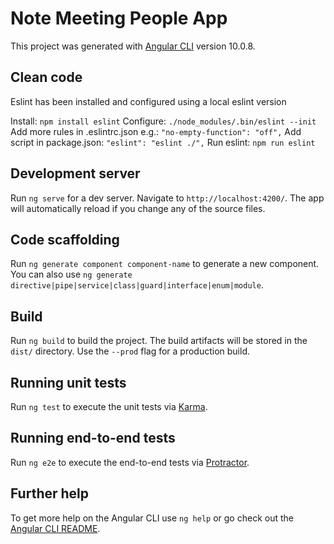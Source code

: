 # Note Meeting People App

This project was generated with [Angular CLI](https://github.com/angular/angular-cli) version 10.0.8.

## Clean code

Eslint has been installed and configured using a local eslint version

Install: `npm install eslint`
Configure: `./node_modules/.bin/eslint --init`
Add more rules in .eslintrc.json e.g.: `"no-empty-function": "off",`
Add script in package.json: `"eslint": "eslint ./",`
Run eslint: `npm run eslint`

## Development server

Run `ng serve` for a dev server. Navigate to `http://localhost:4200/`. The app will automatically reload if you change any of the source files.

## Code scaffolding

Run `ng generate component component-name` to generate a new component. You can also use `ng generate directive|pipe|service|class|guard|interface|enum|module`.

## Build

Run `ng build` to build the project. The build artifacts will be stored in the `dist/` directory. Use the `--prod` flag for a production build.

## Running unit tests

Run `ng test` to execute the unit tests via [Karma](https://karma-runner.github.io).

## Running end-to-end tests

Run `ng e2e` to execute the end-to-end tests via [Protractor](http://www.protractortest.org/).

## Further help

To get more help on the Angular CLI use `ng help` or go check out the [Angular CLI README](https://github.com/angular/angular-cli/blob/master/README.md).
